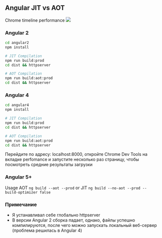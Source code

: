 ## Angular JIT vs AOT 

Chrome timeline performance
![](https://habrastorage.org/webt/ov/1y/5m/ov1y5mfimskkisme7kewdrailmy.jpeg)

### Angular 2
```bash
cd angular2
npm install

# JIT Compilation
npm run build:prod
cd dist && httpserver

# AOT Compilation
npm run build:aot:prod
cd dist && httpserver
```

### Angular 4
```bash
cd angular4
npm install

# JIT Compilation
npm run build:prod
cd dist && httpserver

# AOT Compilation
npm run build:aot:prod
cd dist && httpserver
```

Перейдите по адресу: localhost:8000, откройте Chrome Dev Tools на вкладке perfomance и запустите несколько раз страницу, чтобы посмотреть средние результаты загрузки

### Angular 5+

Usage AOT `ng build --aot --prod` or JIT `ng build --no-aot --prod --build-optimizer false`

### Примечание
* Я устанавливал себе глобально httpserver
* В версии Angular 2 сборка падает, однако, файлы успешно компилируются, после чего можно запускать локальный веб-сервер (проблема решилась в Angular 4)